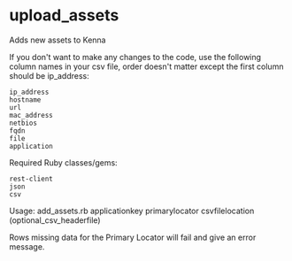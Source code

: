 # upload_assets

Adds new assets to Kenna

If you don't want to make any changes to the code, use the following column names in your csv file, 
order doesn't matter except the first column should be ip_address:

    ip_address
    hostname
    url
    mac_address
    netbios
    fqdn
    file
    application

Required Ruby classes/gems:

    rest-client
    json
    csv

Usage: add_assets.rb applicationkey primarylocator csvfilelocation (optional_csv_headerfile)

Rows missing data for the Primary Locator will fail and give an error message. 

